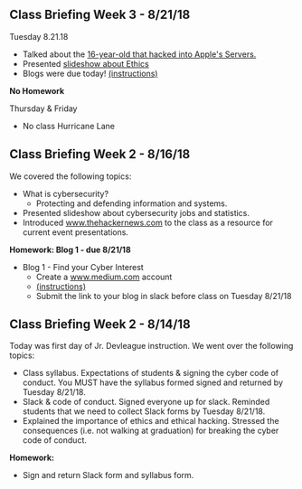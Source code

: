 ## Class Briefing Week 3 - 8/21/18

Tuesday 8.21.18
* Talked about the [16-year-old that hacked into Apple's Servers.](https://thehackernews.com/2018/08/apple-hack-servers.html)
* Presented [slideshow about Ethics](https://slides.com/jocelyndevleague/ethics)
* Blogs were due today! [(instructions)](https://github.com/junior-devleague/cyber-security/blob/master/homework/mod-0-cyber-interest.md)

**No Homework**

Thursday & Friday
- No class Hurricane Lane

## Class Briefing Week 2 - 8/16/18
We covered the following topics:
* What is cybersecurity?
  * Protecting and defending information and systems.
* Presented slideshow about cybersecurity jobs and statistics.
* Introduced www.thehackernews.com to the class as a resource for current event presentations.
  
 **Homework: Blog 1 - due 8/21/18**
* Blog 1 - Find your Cyber Interest 
  * Create a www.medium.com account
  * [(instructions)](https://github.com/junior-devleague/cyber-security/blob/master/homework/mod-0-cyber-interest.md)
  * Submit the link to your blog in slack before class on Tuesday 8/21/18

## Class Briefing Week 2 - 8/14/18
Today was first day of Jr. Devleague instruction. We went over the following topics:
* Class syllabus. Expectations of students & signing the cyber code of conduct. You MUST have the syllabus formed signed and returned by Tuesday 8/21/18.
* Slack & code of conduct. Signed everyone up for slack. Reminded students that we need to collect Slack forms by Tuesday 8/21/18.
* Explained the importance of ethics and ethical hacking. Stressed the consequences (i.e. not walking at graduation) for breaking the cyber code of conduct.

**Homework:** 
* Sign and return Slack form and syllabus form.
